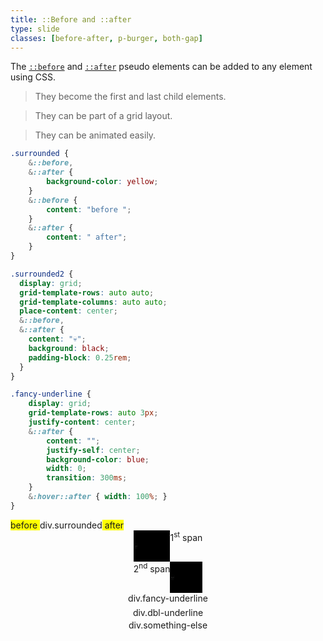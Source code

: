 ```yaml
---
title: ::Before and ::after
type: slide
classes: [before-after, p-burger, both-gap]
---
```


The [`::before`] and [`::after`] pseudo elements can be added to any element using CSS.

> They become the first and last child elements.

> They can be part of a grid layout.

> They can be animated easily.

```css
.surrounded {
    &::before,
    &::after {
        background-color: yellow; 
    }
    &::before {
        content: "before ";
    }
    &::after {
        content: " after";
    }
}
```


```css
.surrounded2 {
  display: grid;
  grid-template-rows: auto auto;
  grid-template-columns: auto auto;
  place-content: center;
  &::before, 
  &::after {
    content: "💀";
    background: black;
    padding-block: 0.25rem;
  }
}
```

```css
.fancy-underline {
    display: grid;
    grid-template-rows: auto 3px;
    justify-content: center;
    &::after {
        content: "";
        justify-self: center;
        background-color: blue; 
        width: 0;
        transition: 300ms;
    }
    &:hover::after { width: 100%; }
}
```


<div class="demo">
    <div class="surrounded">div.surrounded</div>
</div>

<style>
.surrounded {
    &::before, &::after { background-color: yellow; }
    &::before { content: "before "; }
    &::after { content: " after"; }
}
</style>


<div class="demo">
    <div class="surrounded2">
        <span>1<sup>st</sup> span</span>
        <span>2<sup>nd</sup> span</span>
    </div>
</div>

<style>
.surrounded2 {
    display: grid;
    grid-template-rows: auto auto;
    grid-template-columns: auto auto;
    place-content: center;
    &::before, &::after {
        content: "💀";
        background: black;
        padding-block: 1rem;
    }
}
</style>


<div class="demo spaced">
    <div class="fancy-underline">div.fancy-underline</div>
    <div class="fancy-underline2">div.dbl-underline</div>
    <div class="fancy-underline3">div.something-else</div>
</div>

<style>
.fancy-underline {
    display: grid;
    grid-template-rows: auto 3px;
    justify-content: center;
    &::after {
        content: "";
        justify-self: center;
        background-color: blue; 
        width: 0;
        transition: 300ms;
    }
    &:hover::after { width: 100%; }
}
.fancy-underline2 {
    display: grid;
    grid-template-rows: 3px auto 3px;
    justify-content: center;
    &::after, &::before {
        content: "";
        justify-self: start;
        background-color: red; 
        width: 0;
        transition: 300ms;
    }
    &::after {
        justify-self: end;
    }
    &:hover {
        &::before, &::after { width: 100%; }
    }
}

.fancy-underline3 {
    display: grid;
    grid-template-columns: auto max-content auto;
    place-content: center;
    place-items: center;
    gap: 0.5ch;
    &::after, &::before {
        content: "";
        aspect-ratio: 1;
        width: 1ch;
        transition: background-color 400ms;
        animation: spin 1s infinite linear;
    }
    &:hover {
        &::after, &::before { background: var(--clr-primary-button); }
    }
}
@keyframes spin { 100% { rotate: 1turn; }}
</style>

[`::before`]: https://developer.mozilla.org/en-US/docs/Web/CSS/::before
[`::after`]: https://developer.mozilla.org/en-US/docs/Web/CSS/::after
